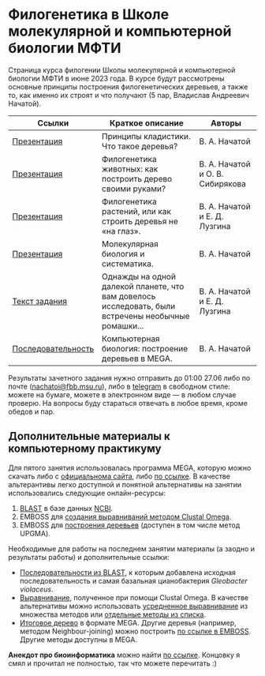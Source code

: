 # Филогенетика в Школе молекулярной и компьютерной биологии МФТИ

Страница курса филогении Школы молекулярной и компьютерной биологии МФТИ в июне 2023 года. В курсе будут рассмотрены основные принципы построения филогенетических деревьев, а также то, как именно их строят и что получают (5 пар, Владислав Андреевич Начатой). 

| Ссылки | Краткое описание | Авторы |
| ----------- | ----------- | ----------- |
| [Презентация](https://disk.yandex.ru/i/tdpBl1_P5bdKsg) | Принципы кладистики. Что такое деревья? | В. А. Начатой |
| [Презентация](https://disk.yandex.ru/i/4sDfk-43DwEHZw) | Филогенетика животных: как построить дерево своими руками? | В. А. Начатой и О. В. Сибирякова |
| [Презентация](https://disk.yandex.ru/i/HsmJvHHSmFaVxA) | Филогенетика растений, или как строить деревья не «на глаз».  | В. А. Начатой и Е. Д. Лузгина |
| [Презентация](https://disk.yandex.ru/i/qNQ5NTYtLAEfNw) | Молекулярная биология и систематика. | В. А. Начатой |
| [Текст задания](https://disk.yandex.ru/d/LmBiZhAM5p6wlQ) | Однажды на одной далекой планете, что вам довелось исследовать, были встречены необычные ромашки... | В. А. Начатой и Е. Д. Лузгина |
| [Последовательность](https://disk.yandex.ru/d/vP8yb7RyywjvNw) | Компьютерная биология: построение деревьев в MEGA. | В. А. Начатой |

Результаты зачетного задания нужно отправить до 01:00 27.06 либо по почте (nachatoi@fbb.msu.ru), либо в [telegram](https://t.me/Subpolare) в свободном стиле: можете на бумаге, можете в электронном виде — в любом случае проверю. На вопросы буду стараться отвечать в любое время, кроме обедов и пар. 

## Дополнительные материалы к компьютерному практикуму

Для пятого занятия использовалась программа MEGA, которую можно скачать либо с [официальнома сайта](https://www.megasoftware.net), либо [по ссылке](https://disk.yandex.ru/d/EaJjL_iQNbxvSQ). В качестве альтерантивы легко доступной и понятной альтернативы на занятии использовались следующие онлайн-ресурсы: 
1. [BLAST](https://blast.ncbi.nlm.nih.gov/Blast.cgi?PROGRAM=blastn&PAGE_TYPE=BlastSearch&LINK_LOC=blasthome) в базе данных [NCBI](https://www.ncbi.nlm.nih.gov). 
2. EMBOSS для [создания выравниваний методом Clustal Omega](https://www.ebi.ac.uk/Tools/msa/clustalo/). 
3. EMBOSS для [построения деревьев](https://www.ebi.ac.uk/Tools/phylogeny/simple_phylogeny/) (доступен в том числе метод UPGMA). 

Необходимые для работы на последнем занятии материалы (а заодно и результаты работы) и дополнительные ссылки: 
* [Последовательности из BLAST](https://disk.yandex.ru/d/L1AkyP39_mRuXA), к которым добавлена исходная последовательность и самая базальная цианобактерия *Gleobacter violaceus*.
* [Выравнивание](https://disk.yandex.ru/d/c4fL3ZUbPB5Hpw), полученное при помощи Clustal Omega. В качестве альтернативы можно использовать [усредненное выравнивание](https://www.ebi.ac.uk/Tools/msa/emboss_cons/) из множества методов или [отдельные методы из списка](https://www.ebi.ac.uk/Tools/msa/). 
* [Итоговое дерево](https://disk.yandex.ru/d/09r_JxeJOL1ncQ) в формате MEGA. Другие деревья (например, методом Neighbour-joining) можно построить [по ссылке в EMBOSS](https://www.ebi.ac.uk/Tools/phylogeny/simple_phylogeny/). Другие методы доступны в MEGA. 

**Анекдот про биоинформатика** можно найти [по ссылке](https://elementy.ru/nauchno-populyarnaya_biblioteka/432183/Bioinformatiki_proiskhozhdenie_i_zhiznennyy_tsikl). Концовку я смял и прочитал не полностью, так что можете перечитать :)





